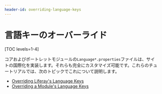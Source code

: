 ```yaml
---
header-id: overriding-language-keys
---
```


# 言語キーのオーバーライド

[TOC levels=1-4]

コアおよびポートレットモジュールの`Language*.properties`ファイルは、サイトの国際化を実装します。それらも完全にカスタマイズ可能です。これらのチュートリアルでは、次のトピックでこれについて説明します。

- [Overriding Liferay's Language Keys](/docs/7-1/tutorials/-/knowledge_base/t/overriding-language-keys)
- [Overriding a Module's Language Keys](/docs/7-1/tutorials/-/knowledge_base/t/overriding-a-modules-language-keys)
